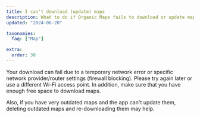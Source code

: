 ```yaml
---
title: I can't download (update) maps
description: What to do if Organic Maps fails to download or update maps from Internet?
updated: "2024-06-20"

taxonomies:
  faq: ["Map"]

extra:
  order: 30
---
```


Your download can fail due to a temporary network error or specific network provider/router settings (firewall blocking). Please try again later or use a different Wi-Fi access point. In addition, make sure that you have enough free space to download maps.

Also, if you have very outdated maps and the app can't update them, deleting outdated maps and re-downloading them may help.
